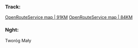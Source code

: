 ### Track:
[OpenRouteService map | 91KM](https://classic-maps.openrouteservice.org/directions?n1=50.325519&n2=18.650494&n3=12&a=50.273406,18.648241,50.297335,18.678748,50.293068,18.527069,50.313462,18.436089,50.400202,18.344765,50.443404,18.3288,50.428971,18.351803,50.491262,18.441067,50.473894,18.590584,50.494593,18.703108,50.505676,18.749199,50.530534,18.757476&b=1a&c=0&k1=en-US&k2=km)
[OpenRouteService map | 84KM](https://classic-maps.openrouteservice.org/directions?n1=50.452258&n2=18.737526&n3=11&a=50.530534,18.757476,50.576478,18.70388,50.629538,18.788509,50.552871,18.824301,50.492463,18.78233,50.452149,18.680105,50.441436,18.680449,50.424323,18.691778,50.394895,18.684397,50.382363,18.67753,50.348089,18.727055,50.339818,18.738556,50.297335,18.678748,50.273406,18.648241&b=1a&c=0&k1=en-US&k2=km)

### Nght:
Tworóg Mały

